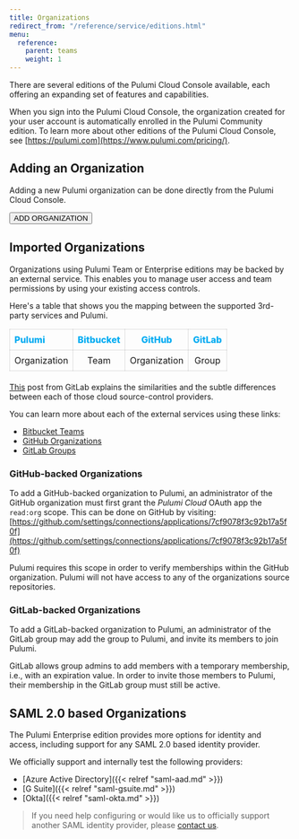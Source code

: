```yaml
---
title: Organizations
redirect_from: "/reference/service/editions.html"
menu:
  reference:
    parent: teams
    weight: 1
---
```


There are several editions of the Pulumi Cloud Console available, each offering an expanding set
of features and capabilities.

When you sign into the Pulumi Cloud Console, the organization created for your user account is
automatically enrolled in the Pulumi Community edition. To learn more about other editions of
the Pulumi Cloud Console, see [https://pulumi.com](https://www.pulumi.com/pricing/).

## Adding an Organization

Adding a new Pulumi organization can be done directly from the Pulumi Cloud Console.

<a href="https://app.pulumi.com/site/organizations/add" target="_blank">
    <button class="button">ADD ORGANIZATION</button>
</a>

## Imported Organizations

Organizations using Pulumi Team or Enterprise editions may be backed by an external service.
This enables you to manage user access and team permissions by using your existing access controls.

Here's a table that shows you the mapping between the supported 3rd-party services and Pulumi.

<style>
table {
    margin-bottom: 20px;
}

td, th {
    padding: 8px 8px;
    text-align: center;
    border: 1px solid rgba(0,0,0,0.13);
}

thead tr th {
    color: #00acf2;  /* $primary2, blue */
    font-weight: 800;
}

thead tr th:first-child {
    text-align: left;
}

tbody tr td {
    width: 30px;
}

tbody tr td:first-child {
    text-align: left;
}
</style>

| Pulumi | Bitbucket | GitHub | GitLab |
|--------|--------|--------|--------|
| Organization | Team | Organization | Group |

[This](https://about.gitlab.com/2017/09/11/comparing-confusing-terms-in-github-bitbucket-and-gitlab/) post from GitLab explains the similarities and the subtle differences
between each of those cloud source-control providers.

You can learn more about each of the external services using these links:

- [Bitbucket Teams](https://confluence.atlassian.com/bitbucket/teams-321853005.html)
- [GitHub Organizations](https://github.com/collab-uniba/socialcde4eclipse/wiki/How-to-setup-a-GitHub-organization,-project-and-team)
- [GitLab Groups](https://docs.gitlab.com/ce/user/group/)

### GitHub-backed Organizations

To add a GitHub-backed organization to Pulumi, an administrator of the GitHub organization must
first grant the _Pulumi Cloud_ OAuth app the `read:org` scope. This can be done on GitHub by
visiting:
[https://github.com/settings/connections/applications/7cf9078f3c92b17a5f0f](https://github.com/settings/connections/applications/7cf9078f3c92b17a5f0f)

Pulumi requires this scope in order to verify memberships within the GitHub organization. Pulumi
will not have access to any of the organizations source repositories.

### GitLab-backed Organizations

To add a GitLab-backed organization to Pulumi, an administrator of the GitLab group
may add the group to Pulumi, and invite its members to join Pulumi.

GitLab allows group admins to add members with a temporary membership, i.e., with an expiration value. In order to invite
those members to Pulumi, their membership in the GitLab group must still be active.

## SAML 2.0 based Organizations

The Pulumi Enterprise edition provides more options for identity and access, including support for
any SAML 2.0 based identity provider.

We officially support and internally test the following providers:

- [Azure Active Directory]({{< relref "saml-aad.md" >}})
- [G Suite]({{< relref "saml-gsuite.md" >}})
- [Okta]({{< relref "saml-okta.md" >}})

> If you need help configuring or would like us to officially support another SAML identity provider,
> please [contact us](https://www.pulumi.com/about/#contact-us).
